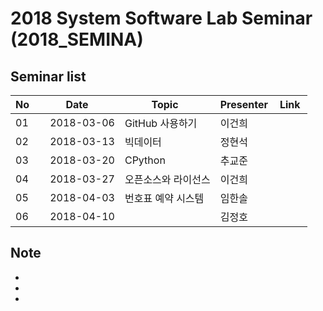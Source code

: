 # 2018 System Software Lab Seminar (2018_SEMINA)

## Seminar list

| No |      Date      |               Topic                |  Presenter  |    Link   |
|----|----------------|------------------------------------|-------------|-----------|
| 01 |     2018-03-06 |GitHub 사용하기|이건희|           |
| 02 |     2018-03-13 |빅데이터|정현석|           |
| 03 |     2018-03-20 |CPython|추교준|           |
| 04 |     2018-03-27 |오픈소스와 라이선스|이건희|           |
| 05 |     2018-04-03 |번호표 예약 시스템 |임한솔|           |
| 06 |     2018-04-10 |    |김정호|           |


## Note

- 
-
-
